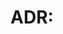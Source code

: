 # ADR: <title>
- Status: Proposed
- Date: YYYY-MM-DD
- Deciders:
- Context:
- Decision:
- Consequences:
- Alternatives: